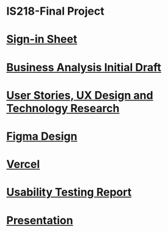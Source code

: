 # IS218-Final Project
# [Sign-in Sheet](signin_sheet.md)
# [Business Analysis Initial Draft](https://docs.google.com/document/d/143b1RfScv0iQbDBBIEg4GJk7A2eJ7KjvLlz9NkJYbNo/edit?usp=sharing)
# [User Stories, UX Design and Technology Research](https://docs.google.com/document/d/1RVjcVQc0eJ_7G4Eei-4R6zEWHQFkKFtpppUqxvJtFdE/edit)
# [Figma Design](https://www.figma.com/file/PC0UK2XZ1Gp9Kswwpecyxw/Final-Project-IS218?type=design&node-id=0%3A1&mode=design&t=NMWtOV7UinaDEvDt-1)
# [Vercel](https://wander-glow.vercel.app/)
# [Usability Testing Report](https://docs.google.com/document/d/1u6E2BcCYwofgBWtSQHR0Fw3XidjWvu737bRnAb1spDk/edit?usp=sharing)
# [Presentation](https://docs.google.com/presentation/d/1dbrYscegupJ09Zn44_QuLVS1bKjHSGVNT2kqyIpJmHE/edit?usp=sharing)
